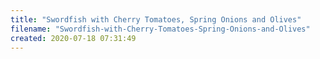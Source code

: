 ```yaml
---
title: "Swordfish with Cherry Tomatoes, Spring Onions and Olives"
filename: "Swordfish-with-Cherry-Tomatoes-Spring-Onions-and-Olives"
created: 2020-07-18 07:31:49
---
```

